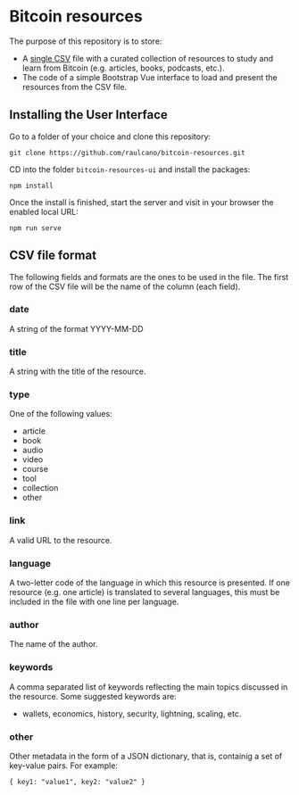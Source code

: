 # Bitcoin resources

The purpose of this repository is to store:
- A [single CSV](bitcoin-resources.csv) file with a curated collection of resources to study and learn from Bitcoin (e.g. articles, books, podcasts, etc.).
- The code of a simple Bootstrap Vue interface to load and present the resources from the CSV file.

## Installing the User Interface
Go to a folder of your choice and clone this repository:
```
git clone https://github.com/raulcano/bitcoin-resources.git
```

CD into the folder ```bitcoin-resources-ui``` and install the packages:
```
npm install
```
Once the install is finished, start the server and visit in your browser the enabled local URL:
```
npm run serve
```

## CSV file format

The following fields and formats are the ones to be used in the file.
The first row of the CSV file will be the name of the column (each field).

### date
A string of the format YYYY-MM-DD

### title
A string with the title of the resource.

### type
One of the following values:
- article
- book
- audio
- video
- course
- tool
- collection
- other

### link
A valid URL to the resource.

### language
A two-letter code of the language in which this resource is presented. If one resource (e.g. one article) is translated to several languages, this must be included in the file with one line per language.

### author
The name of the author.

### keywords
A comma separated list of keywords reflecting the main topics discussed in the resource.
Some suggested keywords are:
- wallets, economics, history, security, lightning, scaling, etc.

### other
Other metadata in the form of a JSON dictionary, that is, containig a set of key-value pairs. For example:
```
{ key1: "value1", key2: "value2" }
```
